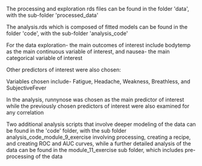 The processing and exploration rds files can be found
in the folder 'data', with the sub-folder 'processed_data'

The analysis.rds which is composed of fitted models can be found in the folder
'code', with the sub-folder 'analysis_code'

For the data exploration- the main outcomes of interest include
bodytemp as the main continuous variable of interest, 
and nausea- the main categorical variable of interest 

Other predictors of interest were also chosen:

Variables chosen include- Fatigue, Headache, Weakness, Breathless, and 
SubjectiveFever

In the analysis, runnynose was chosen as the main predictor of interest
while the previously chosen predictors of interest were also examined for any
correlation

Two additional analysis scripts that involve deeper modeling of the data can be found in the 'code' folder, with the sub folder 
analysis_code_module_9_exercise involving processing, creating a recipe,
and creating ROC and AUC curves, while a further detailed analysis of the data
can be found in the module_11_exercise sub folder, which includes pre-processing
of the data


